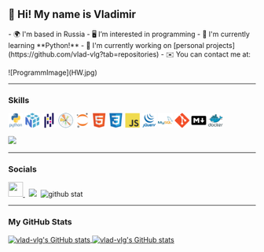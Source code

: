 ## 👋 Hi! My name is Vladimir

<div>
<p>
  - 🌍 I'm based in Russia
  - 🖥️ I’m interested in programming
  - 🧠 I'm currently learning **Python!**
  - 🚀 I'm currently working on [personal projects](https://github.com/vlad-vlg?tab=repositories)
  - ✉️ You can contact me at:
</p>
</div>
<div>
![ProgrammImage](HW.jpg)
</div>

---

### Skills 

<div>
  <code><img height="30" src="https://github.com/devicons/devicon/blob/master/icons/python/python-original-wordmark.svg"></code>
  <code><img height="30" src="https://github.com/devicons/devicon/blob/master/icons/numpy/numpy-original.svg"></code>
  <code><img height="30" src="https://github.com/devicons/devicon/blob/master/icons/pandas/pandas-original.svg"></code>
  <code><img height="30" src="https://github.com/devicons/devicon/blob/master/icons/matplotlib/matplotlib-original.svg"></code>
  <code><img height="30" src="https://github.com/devicons/devicon/blob/master/icons/jupyter/jupyter-original.svg"/></code>
  <code><img height="30" src="https://github.com/devicons/devicon/blob/master/icons/html5/html5-original.svg"/></code>
  <code><img height="30" src="https://github.com/devicons/devicon/blob/master/icons/css3/css3-original.svg"/></code>
  <code><img height="30" src="https://github.com/devicons/devicon/blob/master/icons/javascript/javascript-original.svg"/></code>
  <code><img height="30" src="https://github.com/devicons/devicon/blob/master/icons/jquery/jquery-plain-wordmark.svg"/></code>
  <code><img height="30" src="https://github.com/devicons/devicon/blob/master/icons/mysql/mysql-original-wordmark.svg"/></code>
  <code><img height="30" src="https://github.com/devicons/devicon/blob/master/icons/git/git-original.svg"/></code>
  <code><img height="30" src="https://raw.githubusercontent.com/github/explore/80688e429a7d4ef2fca1e82350fe8e3517d3494d/topics/markdown/markdown.png"/></code>
  <code><img height="30" src="https://github.com/devicons/devicon/blob/master/icons/docker/docker-original-wordmark.svg"/></code>
</div>  


 [![](https://www.codewars.com/users/Vlad_e/badges/micro)](https://www.codewars.com/users/Vlad_e)  
 
---

### Socials 

<div>
<a href="https://www.github.com/vlad-vlg" target="_blank" rel="noreferrer">
    <picture>
      <source media="(prefers-color-scheme: dark)" srcset="https://raw.githubusercontent.com/danielcranney/readme-generator/main/public/icons/socials/github-dark.svg" />
      <source media="(prefers-color-scheme: light)" srcset="https://raw.githubusercontent.com/danielcranney/readme-generator/main/public/icons/socials/github.svg" />
      <img src="https://raw.githubusercontent.com/danielcranney/readme-generator/main/public/icons/socials/github.svg" width="30" height="30"/>
    </picture>
</a>&nbsp;
<img src="https://img.shields.io/github/followers/vlad-vlg?logo=github&style=for-the-badge&color=0891b2&labelColor=grey"/>&nbsp;
<img src="https://komarev.com/ghpvc/?username=vlad-vlg&style=for-the-badge&color=0891b2" alt="github stat"/>
</div>

---

### My GitHub Stats

<a href="http://www.github.com/vlad-vlg">
  <img height=200 width=400 align="center" src="https://github-readme-stats.vercel.app/api?username=vlad-vlg&show_icons=true&hide=contribs&count_private=true&title_color=5FABEE&text_color=718CA1&icon_color=5FABEE&bg_color=deg,000000,27272a&hide_border=true&rank_icon=percentile" alt="vlad-vlg's GitHub stats" />
</a>
<a href="http://www.github.com/vlad-vlg">
  <img height=200 width=370 align="center" src="https://github-readme-streak-stats.herokuapp.com/?user=vlad-vlg&stroke=5FABEE&background=27272a&ring=87cefa&fire=0099ff&currStreakNum=5FABEE&currStreakLabel=5FABEE&sideNums=5FABEE&sideLabels=5FABEE&dates=5FABEE&hide_border=true" alt="vlad-vlg's GitHub stats" />
</a>

